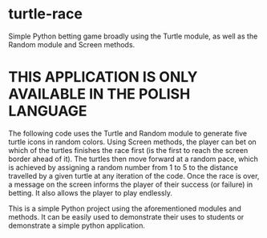 # turtle-race
Simple Python betting game broadly using the Turtle module, as well as the Random module and Screen methods.

# THIS APPLICATION IS ONLY AVAILABLE IN THE POLISH LANGUAGE

The following code uses the Turtle and Random module to generate five turtle icons in random colors. Using Screen methods, the player can bet on which of the turtles finishes the race first (is the first to reach the screen border ahead of it). The turtles then move forward at a random pace, which is achieved by assigning a random number from 1 to 5 to the distance travelled by a given turtle at any iteration of the code. Once the race is over, a message on the screen informs the player of their success (or failure) in betting. It also allows the player to play endlessly.

This is a simple Python project using the aforementioned modules and methods. It can be easily used to demonstrate their uses to students or demonstrate a simple python application.

